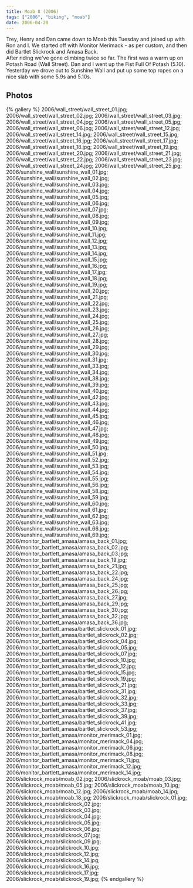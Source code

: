 ```yaml
---
title: Moab 8 (2006)
tags: ["2006", "biking", "moab"]
date: 2006-04-20
---
```

Trey, Henry and Dan came down to Moab this Tuesday and joined up with Ron and I.  We started off with Monitor Merimack - as per custom, and then did Bartlet Slickrock and Amasa Back. <br /> After riding we've gone climbing twice so far.  The first was a warm up on Potash Road (Wall Street).  Dan and I went up the Fist Full Of Potash (5.10).  Yesterday we drove out to Sunshine Wall and put up some top ropes on a nice slab with some 5.9s and 5.10s.


## Photos 

{% gallery %} 
2006/wall_street/wall_street_01.jpg;
2006/wall_street/wall_street_02.jpg;
2006/wall_street/wall_street_03.jpg;
2006/wall_street/wall_street_04.jpg;
2006/wall_street/wall_street_05.jpg;
2006/wall_street/wall_street_06.jpg;
2006/wall_street/wall_street_12.jpg;
2006/wall_street/wall_street_14.jpg;
2006/wall_street/wall_street_15.jpg;
2006/wall_street/wall_street_16.jpg;
2006/wall_street/wall_street_17.jpg;
2006/wall_street/wall_street_18.jpg;
2006/wall_street/wall_street_19.jpg;
2006/wall_street/wall_street_20.jpg;
2006/wall_street/wall_street_21.jpg;
2006/wall_street/wall_street_22.jpg;
2006/wall_street/wall_street_23.jpg;
2006/wall_street/wall_street_24.jpg;
2006/wall_street/wall_street_25.jpg;
2006/sunshine_wall/sunshine_wall_01.jpg;
2006/sunshine_wall/sunshine_wall_02.jpg;
2006/sunshine_wall/sunshine_wall_03.jpg;
2006/sunshine_wall/sunshine_wall_04.jpg;
2006/sunshine_wall/sunshine_wall_05.jpg;
2006/sunshine_wall/sunshine_wall_06.jpg;
2006/sunshine_wall/sunshine_wall_07.jpg;
2006/sunshine_wall/sunshine_wall_08.jpg;
2006/sunshine_wall/sunshine_wall_09.jpg;
2006/sunshine_wall/sunshine_wall_10.jpg;
2006/sunshine_wall/sunshine_wall_11.jpg;
2006/sunshine_wall/sunshine_wall_12.jpg;
2006/sunshine_wall/sunshine_wall_13.jpg;
2006/sunshine_wall/sunshine_wall_14.jpg;
2006/sunshine_wall/sunshine_wall_15.jpg;
2006/sunshine_wall/sunshine_wall_16.jpg;
2006/sunshine_wall/sunshine_wall_17.jpg;
2006/sunshine_wall/sunshine_wall_18.jpg;
2006/sunshine_wall/sunshine_wall_19.jpg;
2006/sunshine_wall/sunshine_wall_20.jpg;
2006/sunshine_wall/sunshine_wall_21.jpg;
2006/sunshine_wall/sunshine_wall_22.jpg;
2006/sunshine_wall/sunshine_wall_23.jpg;
2006/sunshine_wall/sunshine_wall_24.jpg;
2006/sunshine_wall/sunshine_wall_25.jpg;
2006/sunshine_wall/sunshine_wall_26.jpg;
2006/sunshine_wall/sunshine_wall_27.jpg;
2006/sunshine_wall/sunshine_wall_28.jpg;
2006/sunshine_wall/sunshine_wall_29.jpg;
2006/sunshine_wall/sunshine_wall_30.jpg;
2006/sunshine_wall/sunshine_wall_31.jpg;
2006/sunshine_wall/sunshine_wall_33.jpg;
2006/sunshine_wall/sunshine_wall_34.jpg;
2006/sunshine_wall/sunshine_wall_38.jpg;
2006/sunshine_wall/sunshine_wall_39.jpg;
2006/sunshine_wall/sunshine_wall_40.jpg;
2006/sunshine_wall/sunshine_wall_42.jpg;
2006/sunshine_wall/sunshine_wall_43.jpg;
2006/sunshine_wall/sunshine_wall_44.jpg;
2006/sunshine_wall/sunshine_wall_45.jpg;
2006/sunshine_wall/sunshine_wall_46.jpg;
2006/sunshine_wall/sunshine_wall_47.jpg;
2006/sunshine_wall/sunshine_wall_48.jpg;
2006/sunshine_wall/sunshine_wall_49.jpg;
2006/sunshine_wall/sunshine_wall_50.jpg;
2006/sunshine_wall/sunshine_wall_51.jpg;
2006/sunshine_wall/sunshine_wall_52.jpg;
2006/sunshine_wall/sunshine_wall_53.jpg;
2006/sunshine_wall/sunshine_wall_54.jpg;
2006/sunshine_wall/sunshine_wall_55.jpg;
2006/sunshine_wall/sunshine_wall_56.jpg;
2006/sunshine_wall/sunshine_wall_58.jpg;
2006/sunshine_wall/sunshine_wall_59.jpg;
2006/sunshine_wall/sunshine_wall_60.jpg;
2006/sunshine_wall/sunshine_wall_61.jpg;
2006/sunshine_wall/sunshine_wall_62.jpg;
2006/sunshine_wall/sunshine_wall_63.jpg;
2006/sunshine_wall/sunshine_wall_66.jpg;
2006/sunshine_wall/sunshine_wall_69.jpg;
2006/monitor_bartlett_amasa/amasa_back_01.jpg;
2006/monitor_bartlett_amasa/amasa_back_02.jpg;
2006/monitor_bartlett_amasa/amasa_back_03.jpg;
2006/monitor_bartlett_amasa/amasa_back_19.jpg;
2006/monitor_bartlett_amasa/amasa_back_21.jpg;
2006/monitor_bartlett_amasa/amasa_back_22.jpg;
2006/monitor_bartlett_amasa/amasa_back_24.jpg;
2006/monitor_bartlett_amasa/amasa_back_25.jpg;
2006/monitor_bartlett_amasa/amasa_back_26.jpg;
2006/monitor_bartlett_amasa/amasa_back_27.jpg;
2006/monitor_bartlett_amasa/amasa_back_29.jpg;
2006/monitor_bartlett_amasa/amasa_back_30.jpg;
2006/monitor_bartlett_amasa/amasa_back_32.jpg;
2006/monitor_bartlett_amasa/amasa_back_36.jpg;
2006/monitor_bartlett_amasa/bartlet_slickrock_01.jpg;
2006/monitor_bartlett_amasa/bartlet_slickrock_02.jpg;
2006/monitor_bartlett_amasa/bartlet_slickrock_04.jpg;
2006/monitor_bartlett_amasa/bartlet_slickrock_05.jpg;
2006/monitor_bartlett_amasa/bartlet_slickrock_07.jpg;
2006/monitor_bartlett_amasa/bartlet_slickrock_10.jpg;
2006/monitor_bartlett_amasa/bartlet_slickrock_12.jpg;
2006/monitor_bartlett_amasa/bartlet_slickrock_15.jpg;
2006/monitor_bartlett_amasa/bartlet_slickrock_19.jpg;
2006/monitor_bartlett_amasa/bartlet_slickrock_21.jpg;
2006/monitor_bartlett_amasa/bartlet_slickrock_31.jpg;
2006/monitor_bartlett_amasa/bartlet_slickrock_32.jpg;
2006/monitor_bartlett_amasa/bartlet_slickrock_33.jpg;
2006/monitor_bartlett_amasa/bartlet_slickrock_37.jpg;
2006/monitor_bartlett_amasa/bartlet_slickrock_39.jpg;
2006/monitor_bartlett_amasa/bartlet_slickrock_41.jpg;
2006/monitor_bartlett_amasa/bartlet_slickrock_53.jpg;
2006/monitor_bartlett_amasa/monitor_merimack_01.jpg;
2006/monitor_bartlett_amasa/monitor_merimack_04.jpg;
2006/monitor_bartlett_amasa/monitor_merimack_06.jpg;
2006/monitor_bartlett_amasa/monitor_merimack_08.jpg;
2006/monitor_bartlett_amasa/monitor_merimack_11.jpg;
2006/monitor_bartlett_amasa/monitor_merimack_12.jpg;
2006/monitor_bartlett_amasa/monitor_merimack_14.jpg;
2006/slickrock_moab/moab_02.jpg;
2006/slickrock_moab/moab_03.jpg;
2006/slickrock_moab/moab_05.jpg;
2006/slickrock_moab/moab_10.jpg;
2006/slickrock_moab/moab_12.jpg;
2006/slickrock_moab/moab_14.jpg;
2006/slickrock_moab/moab_18.jpg;
2006/slickrock_moab/slickrock_01.jpg;
2006/slickrock_moab/slickrock_02.jpg;
2006/slickrock_moab/slickrock_03.jpg;
2006/slickrock_moab/slickrock_04.jpg;
2006/slickrock_moab/slickrock_05.jpg;
2006/slickrock_moab/slickrock_06.jpg;
2006/slickrock_moab/slickrock_07.jpg;
2006/slickrock_moab/slickrock_09.jpg;
2006/slickrock_moab/slickrock_10.jpg;
2006/slickrock_moab/slickrock_12.jpg;
2006/slickrock_moab/slickrock_14.jpg;
2006/slickrock_moab/slickrock_16.jpg;
2006/slickrock_moab/slickrock_17.jpg;
2006/slickrock_moab/slickrock_19.jpg;
{% endgallery %}

